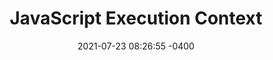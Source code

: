 ---
layout: post
title:      "JavaScript Execution Context"
date:       2021-07-23 08:26:55 -0400
permalink:  javascript-execution-context
---
